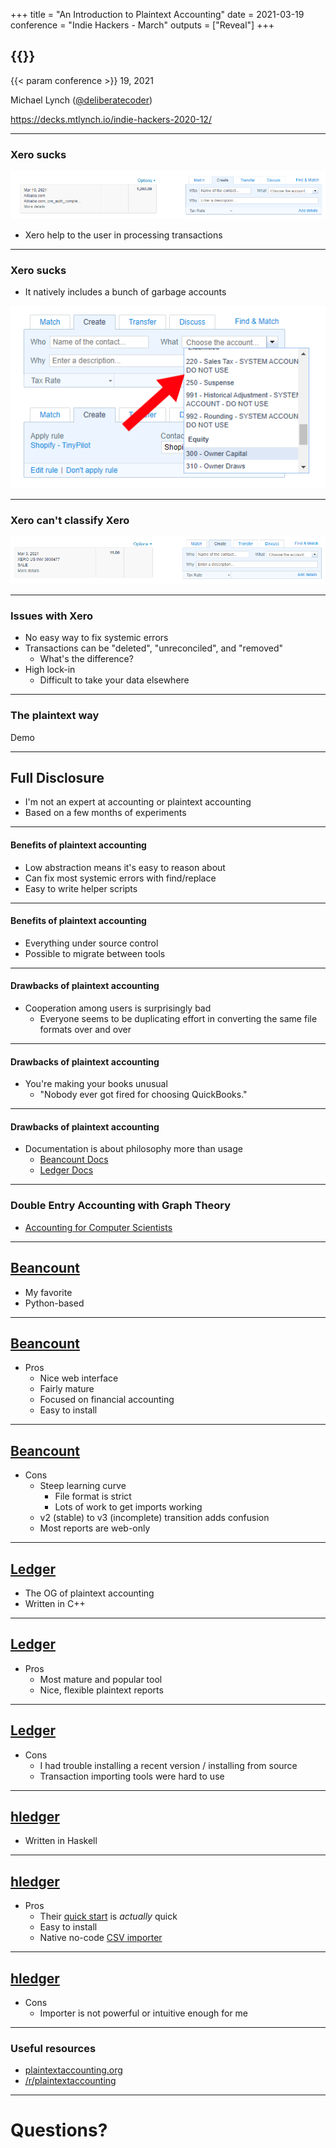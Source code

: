 +++
title = "An Introduction to Plaintext Accounting"
date = 2021-03-19
conference = "Indie Hackers - March"
outputs = ["Reveal"]
+++

## {{<param title>}}

{{< param conference >}} 19, 2021

Michael Lynch ([@deliberatecoder](https://twitter.com/deliberatecoder))

https://decks.mtlynch.io/indie-hackers-2020-12/

---

### Xero sucks

<img src="xero-sucks.png">

* Xero help to the user in processing transactions

---

### Xero sucks

* It natively includes a bunch of garbage accounts

<img src="xero-sucks2.png">

---

### Xero can't classify Xero

<img src="xero-sucks3.png">

---

### Issues with Xero

* No easy way to fix systemic errors
* Transactions can be "deleted", "unreconciled", and "removed"
  * What's the difference?
* High lock-in
  * Difficult to take your data elsewhere

---

### The plaintext way

Demo

---

## Full Disclosure

* I'm not an expert at accounting or plaintext accounting
* Based on a few months of experiments

---

#### Benefits of plaintext accounting

* Low abstraction means it's easy to reason about
* Can fix most systemic errors with find/replace
* Easy to write helper scripts

---

#### Benefits of plaintext accounting

* Everything under source control
* Possible to migrate between tools

---

#### Drawbacks of plaintext accounting

* Cooperation among users is surprisingly bad
  * Everyone seems to be duplicating effort in converting the same file formats over and over

---

#### Drawbacks of plaintext accounting

* You're making your books unusual
  * "Nobody ever got fired for choosing QuickBooks."

---


#### Drawbacks of plaintext accounting

* Documentation is about philosophy more than usage
  * [Beancount Docs](https://beancount.github.io/docs/index.html)
  * [Ledger Docs](https://www.ledger-cli.org/3.0/doc/ledger3.html)

---

### Double Entry Accounting with Graph Theory

* [Accounting for Computer Scientists](https://martin.kleppmann.com/2011/03/07/accounting-for-computer-scientists.html)

---

## [Beancount](https://beancount.github.io/docs/)

* My favorite
* Python-based

---

## [Beancount](https://beancount.github.io/docs/)

* Pros
  * Nice web interface
  * Fairly mature
  * Focused on financial accounting
  * Easy to install

---

## [Beancount](https://beancount.github.io/docs/)

* Cons
  * Steep learning curve
    * File format is strict
    * Lots of work to get imports working
  * v2 (stable) to v3 (incomplete) transition adds confusion
  * Most reports are web-only

---

## [Ledger](https://www.ledger-cli.org/)

* The OG of plaintext accounting
* Written in C++

---

## [Ledger](https://www.ledger-cli.org/)

* Pros
  * Most mature and popular tool
  * Nice, flexible plaintext reports

---

## [Ledger](https://www.ledger-cli.org/)

* Cons
  * I had trouble installing a recent version / installing from source
  * Transaction importing tools were hard to use

---

## [hledger](https://hledger.org/)

* Written in Haskell

---

## [hledger](https://hledger.org/)

* Pros
  * Their [quick start](https://hledger.org/quickstart.html) is *actually* quick
  * Easy to install
  * Native no-code [CSV importer](https://hledger.org/import-csv.html)

---

## [hledger](https://hledger.org/)

* Cons
  * Importer is not powerful or intuitive enough for me

---

### Useful resources

* [plaintextaccounting.org](https://plaintextaccounting.org/)
* [/r/plaintextaccounting](https://www.reddit.com/r/plaintextaccounting/)

---

# Questions?
